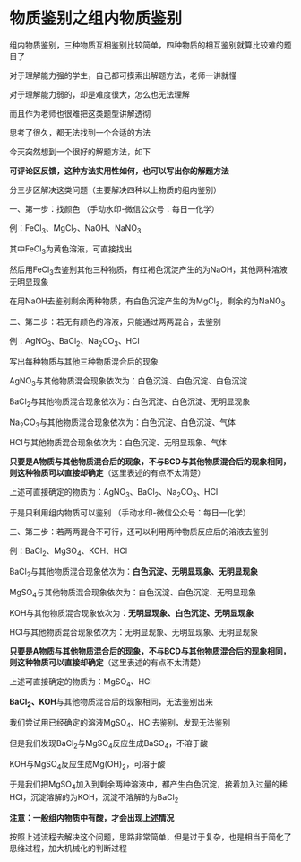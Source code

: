 # 物质鉴别之组内物质鉴别

组内物质鉴别，三种物质互相鉴别比较简单，四种物质的相互鉴别就算比较难的题目了

对于理解能力强的学生，自己都可摸索出解题方法，老师一讲就懂

对于理解能力弱的，却是难度很大，怎么也无法理解

而且作为老师也很难把这类题型讲解透彻

思考了很久，都无法找到一个合适的方法

今天突然想到一个很好的解题方法，如下

**可评论区反馈，这种方法实用性如何，也可以写出你的解题方法**

分三步区解决这类问题（主要解决四种以上物质的组内鉴别）

一、第一步：找颜色	（手动水印-微信公众号：每日一化学）

例：FeCl<sub>3</sub>、MgCl<sub>2</sub>、NaOH、NaNO<sub>3</sub>

其中FeCl<sub>3</sub>为黄色溶液，可直接找出

然后用FeCl<sub>3</sub>去鉴别其他三种物质，有红褐色沉淀产生的为NaOH，其他两种溶液无明显现象

在用NaOH去鉴别剩余两种物质，有白色沉淀产生的为MgCl<sub>2</sub>，剩余的为NaNO<sub>3</sub>

二、第二步：若无有颜色的溶液，只能通过两两混合，去鉴别

例：AgNO<sub>3</sub>、BaCl<sub>2</sub>、Na<sub>2</sub>CO<sub>3</sub>、HCl

写出每种物质与其他三种物质混合后的现象

AgNO<sub>3</sub>与其他物质混合现象依次为：白色沉淀、白色沉淀、白色沉淀

BaCl<sub>2</sub>与其他物质混合现象依次为：白色沉淀、白色沉淀、无明显现象

Na<sub>2</sub>CO<sub>3</sub>与其他物质混合现象依次为：白色沉淀、白色沉淀、气体

HCl与其他物质混合现象依次为：白色沉淀、无明显现象、气体

**只要是A物质与其他物质混合后的现象，不与BCD与其他物质混合后的现象相同，则这种物质可以直接却确定**（这里表述的有点不太清楚）

上述可直接确定的物质为：AgNO<sub>3</sub>、BaCl<sub>2</sub>、Na<sub>2</sub>CO<sub>3</sub>、HCl

于是只利用组内物质可以鉴别	（手动水印-微信公众号：每日一化学）

三、第三步：若两两混合不可行，还可以利用两种物质反应后的溶液去鉴别

例：BaCl<sub>2</sub>、MgSO<sub>4</sub>、KOH、HCl

BaCl<sub>2</sub>与其他物质混合现象依次为：**白色沉淀、无明显现象、无明显现象**

MgSO<sub>4</sub>与其他物质混合现象依次为：白色沉淀、白色沉淀、无明显现象

KOH与其他物质混合现象依次为：**无明显现象、白色沉淀、无明显现象**

HCl与其他物质混合现象依次为：无明显现象、无明显现象、无明显现象

**只要是A物质与其他物质混合后的现象，不与BCD与其他物质混合后的现象相同，则这种物质可以直接却确定**（这里表述的有点不太清楚）

上述可直接确定的物质为：MgSO<sub>4</sub>、HCl

**BaCl**​**<sub>2</sub>**​ **、KOH**与其他物质混合后的现象相同，无法鉴别出来

我们尝试用已经确定的溶液MgSO<sub>4</sub>、HCl去鉴别，发现无法鉴别

但是我们发现BaCl<sub>2</sub>与MgSO<sub>4</sub>反应生成BaSO<sub>4</sub>，不溶于酸

KOH与MgSO<sub>4</sub>反应生成Mg(OH)<sub>2</sub>，可溶于酸

于是我们把MgSO<sub>4</sub>加入到剩余两种溶液中，都产生白色沉淀，接着加入过量的稀HCl，沉淀溶解的为KOH，沉淀不溶解的为BaCl<sub>2</sub>

**注意：一般组内物质中有酸，才会出现上述情况**

按照上述流程去解决这个问题，思路非常简单，但是过于复杂，也是相当于简化了思维过程，加大机械化的判断过程

‍
